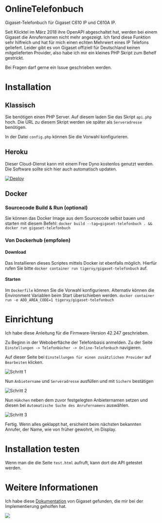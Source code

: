 # OnlineTelefonbuch
Gigaset-Telefonbuch für Gigaset C610 IP und C610A IP.

Seit Klicktel im März 2018 ihre OpenAPI abgeschaltet hat, werden bei einem Gigaset die Anrufernamen nicht mehr angezeigt. Ich fand diese Funktion sehr hilfreich und hat für mich einen echten Mehrwert eines IP Telefons geliefert. Leider gibt es von Gigaset offiziell für Deutschland keinen mitgelieferten Provider, also habe ich mir ein kleines PHP Skript zum Behelf gestrickt.

Bei Fragen darf gerne ein Issue geschrieben werden.

# Installation
## Klassisch
Sie benötigen einen PHP Server. Auf diesem laden Sie das Skript `api.php` hoch. Die URL zu diesem Skript werden sie später als `Serveradresse` benötigen.

In der Datei `config.php` können Sie die Vorwahl konfigurieren.

## Heroku
Dieser Cloud-Dienst kann mit einem Free Dyno kostenlos genutzt werden. Die Software sollte sich hier auch automatisch updaten.

[![Deploy](https://www.herokucdn.com/deploy/button.svg)](https://heroku.com/deploy?template=https://github.com/tigerxy/OnlineTelefonbuch)

## Docker
### Sourcecode Build & Run (optional)
Sie können das Docker Image aus dem Sourcecode selbst bauen und starten mit diesem Befehl: `docker build --tag=gigaset-telefonbuch . && docker run gigaset-telefonbuch`

### Von Dockerhub (empfolen)
#### Download
Das Installieren dieses Scriptes mittels Docker ist ebenfalls möglich. Hierfür rufen Sie bitte `docker container run tigerxy/gigaset-telefonbuch` auf.

#### Starten
Im `Dockerfile` können Sie die Vorwahl konfigurieren. Alternativ können die Environment Variablen beim Start überschieben werden.
`docker container run -e ADD_AREA_CODE=1 tigerxy/gigaset-telefonbuch`

# Einrichtung
Ich habe diese Anleitung für die Firmware-Version 42.247 geschrieben.

Zu Beginn in der Weboberfläche der Telefonbasis anmelden. Zu der Seite `Einstellungen -> Telefonbücher -> Online-Telefonbuch` navigieren.

Auf dieser Seite bei `Einstellungen für einen zusätzlichen Provider` auf `Bearbeiten` klicken.

![Schritt 1](Schritt1.jpg)

Nun `Anbietername` und `Serveradresse` ausfüllen und mit `Sichern` bestätigen

![Schritt 2](Schritt2.jpg)

Nun `Häkchen` neben dem zuvor festgelegten Anbieternamen setzen und diesen bei `Automatische Suche des Anrufernamens` auswählen.

![Schritt 3](Schritt3.jpg)

Fertig. Wenn alles geklappt hat, erscheint beim nächsten bekannten Anrufer, der Name, wie von früher gewohnt, im Display.

# Installation testen
Wenn man die die Seite `test.html` aufruft, kann dort die API getestet werden.

# Weitere Informationen
Ich habe diese [Dokumentation](https://teamwork.gigaset.com/gigawiki/display/GPPPO/Online+directory) von Gigaset gefunden, die mir bei der Implementierung geholfen hat.

[![](https://www.paypalobjects.com/de_DE/DE/i/btn/btn_donate_LG.gif)](https://www.paypal.com/cgi-bin/webscr?cmd=_s-xclick&hosted_button_id=MCKETSJBUZPJ2&source=url)
